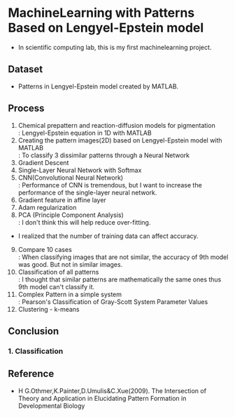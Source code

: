 # MachineLearning with Patterns Based on Lengyel-Epstein model
- In scientific computing lab, this is my first machinelearning project.

## Dataset
- Patterns in Lengyel-Epstein model created by MATLAB.


## Process
1. Chemical prepattern and reaction-diffusion models for pigmentation  
    : Lengyel-Epstein equation in 1D with MATLAB
2. Creating the pattern images(2D) based on Lengyel-Epstein model with MATLAB  
    : To classify 3 dissimilar patterns through a Neural Network  
3. Gradient Descent
4. Single-Layer Neural Network with Softmax
5. CNN(Convolutional Neural Network)  
    : Performance of CNN is tremendous, but I want to increase the performance of the single-layer neural network.
6. Gradient feature in affine layer
7. Adam regularization  
8. PCA (Principle Component Analysis)  
    : I don't think this will help reduce over-fitting.
+ I realized that the number of training data can affect accuracy.  
9. Compare 10 cases  
    : When classifying images that are not similar, the accuracy of 9th model was good. But not in similar images.
10. Classification of all patterns  
    : I thought that similar patterns are mathematically the same ones thus 9th model can't classify it.
11. Complex Pattern in a simple system  
    : Pearson's Classification of Gray-Scott System Parameter Values
12. Clustering - k-means

## Conclusion
### 1. Classification


## Reference
- H G.Othmer,K.Painter,D.Umulis&C.Xue(2009). The Intersection of Theory and Application in Elucidating Pattern Formation in Developmental Biology
